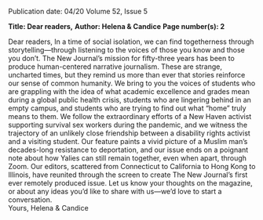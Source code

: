 Publication date: 04/20
Volume 52, Issue 5

**Title:  Dear readers,**
**Author: Helena & Candice**
**Page number(s): 2**


Dear readers,
In a time of social isolation, we can find togetherness through storytelling—through listening to the voices of those 
you know and those you don’t. The New Journal’s mission for fifty-three years has been to produce human-centered 
narrative journalism. These are strange, uncharted times, but they remind us more than ever that stories reinforce 
our sense of common humanity.
We bring to you the voices of students who are grappling with the idea of what academic excellence and grades 
mean during a global public health crisis, students who are lingering behind in an empty campus, and students who 
are trying to find out what “home” truly means to them. We follow the extraordinary efforts of a New Haven activist 
supporting survival sex workers during the pandemic, and we witness the trajectory of an unlikely close friendship 
between a disability rights activist and a visiting student. Our feature paints a vivid picture of a Muslim man’s 
decades-long resistance to deportation, and our issue ends on a poignant note about how Yalies can still remain 
together, even when apart, through Zoom. 
Our editors, scattered from Connecticut to California to Hong Kong to Illinois, have reunited through the screen to 
create The New Journal’s first ever remotely produced issue. Let us know your thoughts on the magazine, or about 
any ideas you’d like to share with us—we’d love to start a conversation.  
Yours,
Helena & Candice